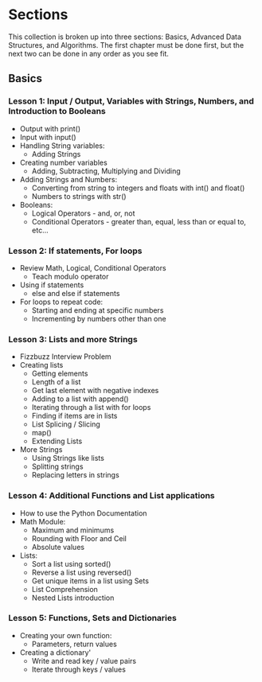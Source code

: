# Sections

This collection is broken up into three sections: Basics, Advanced Data Structures, and Algorithms. The first chapter must be done first, but the next two can  be done in any order as you see fit. 

## Basics

### Lesson 1: Input / Output, Variables with Strings, Numbers, and Introduction to Booleans

* Output with print()
* Input with input()
* Handling String variables:
	* Adding Strings
* Creating number variables
	* Adding, Subtracting, Multiplying and Dividing
* Adding Strings and Numbers:
	* Converting from string to integers and floats with int() and float()
	* Numbers to strings with str()
* Booleans:
	* Logical Operators - and, or, not
	* Conditional Operators - greater than, equal, less than or equal to, etc...

### Lesson 2: If statements, For loops

* Review Math, Logical, Conditional Operators
  * Teach modulo operator
* Using if statements
	* else and else if statements
* For loops to repeat code:
	* Starting and ending at specific numbers
	* Incrementing by numbers other than one


### Lesson 3: Lists and more Strings

* Fizzbuzz Interview Problem
* Creating lists
  * Getting elements
  * Length of a list
  * Get last element with negative indexes
  * Adding to a list with append()
  * Iterating through a list with for loops
  * Finding if items are in lists
  * List Splicing / Slicing
  * map()
  * Extending Lists
* More Strings
  * Using Strings like lists
  * Splitting strings
  * Replacing letters in strings


### Lesson 4: Additional Functions and List applications

* How to use the Python Documentation
* Math Module:
  * Maximum and minimums
  * Rounding with Floor and Ceil
  * Absolute values
* Lists:
  * Sort a list using sorted()
  * Reverse a list using reversed()
  * Get unique items in a list using Sets
  * List Comprehension
  * Nested Lists introduction

### Lesson 5: Functions, Sets and Dictionaries

* Creating your own function:
	* Parameters, return values
* Creating a dictionary'
	* Write and read key / value pairs
	* Iterate through keys / values

